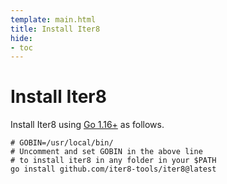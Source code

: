 ```yaml
---
template: main.html
title: Install Iter8
hide:
- toc
---
```


# Install Iter8

Install Iter8 using [Go 1.16+](https://golang.org/) as follows.
```shell
# GOBIN=/usr/local/bin/
# Uncomment and set GOBIN in the above line
# to install iter8 in any folder in your $PATH
go install github.com/iter8-tools/iter8@latest
```
